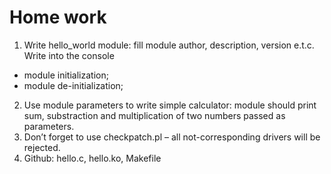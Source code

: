 # Home work
1. Write hello_world module: fill module author, description, version e.t.c.
Write into the console
- module initialization;
- module de-initialization;
2. Use module parameters to write simple calculator: module should print sum,
substraction and multiplication of two numbers passed as parameters.
3. Don’t forget to use checkpatch.pl – all not-corresponding drivers will be
rejected.
4. Github: hello.c, hello.ko, Makefile